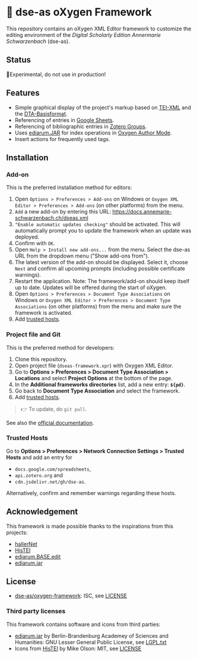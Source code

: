 # 📑 dse-as oXygen Framework

This repository contains an oXygen XML Editor framework to customize the editing environment of the _Digital Scholarly Edition Annermarie Schwarzenbach_ (dse-as).

## Status

🔬Experimental, do not use in production!

## Features

* Simple graphical display of the project's markup based on [TEI-XML](https://tei-c.org/guidelines/) and the [DTA-Basisformat](https://www.deutschestextarchiv.de/doku/basisformat/index.html).
* Referencing of entries in [Google Sheets](https://docs.google.com/spreadsheets).
* Referencing of bibliographic entries in [Zotero Groups](https://www.zotero.org/groups). 
* Uses [ediarum.JAR](https://github.com/ediarum/ediarum.JAR) for index operations in [Oxygen Author Mode](https://www.oxygenxml.com/doc/versions/24.1/ug-editor/topics/editing-xml-documents-author.html).
* Insert actions for frequently used tags.

## Installation

### Add-on

This is the preferred installation method for editors:

1. Open `Options > Preferences > Add-ons` on Windows or `Oxygen XML Editor > Preferences > Add-ons` (on other platforms) from the menu.
2. `Add` a new add-on by entering this URL: https://docs.annemarie-schwarzenbach.ch/dseas.xml
3. `"Enable automatic updates checking"` should be activated. This will automatically prompt you to update the framework when an update was deployed.
4. Confirm with `OK`. 
5. Open `Help > Install new add-ons...` from the menu. Select the dse-as URL from the dropdown menu ("Show add-ons from").
6. The latest version of the add-on should be displayed. Select it, choose `Next` and confirm all upcoming prompts (including possible certificate warnings).
7. Restart the application. Note: The framework/add-on should keep itself up to date. Updates will be offered during the start of oXygen.
8. Open `Options > Preferences > Document Type Associations` on Windows or `Oxygen XML Editor > Preferences > Document Type Associations` (on other platforms) from the menu and make sure the framework is activated.
9. Add [trusted hosts](#trusted-hosts).

### Project file and Git

This is the preferred method for developers:

1. Clone this repository.
2. Open project file (`dseas-framework.xpr`) with Oxygen XML Editor.
3. Go to **Options > Preferences > Document Type Association > Locations** and select **Project Options** at the bottom of the page.
4. In the **Additional frameworks directories** list, add a new entry: **`${pd}`**.
5. Go back to **Document Type Association** and select the framework.
6. Add [trusted hosts](#trusted-hosts).

> 👉 To update, do `git pull`.

See also the [official documentation](https://www.oxygenxml.com/doc/versions/26.1/ug-editor/topics/author-document-type-extension-sharing.html).

### Trusted Hosts

Go to **Options > Preferences > Network Connection Settings > Trusted Hosts** and add an entry for 

* `docs.google.com/spreadsheets`,
* `api.zotero.org` and
* `cdn.jsdelivr.net/gh/dse-as`.

Alternatively, confirm and remember warnings regarding these hosts.

## Acknowledgement

This framework is made possible thanks to the inspirations from this projects:

* [hallerNet](https://hallernet.org/)
* [HisTEI](https://github.com/odaata/HisTEI)
* [ediarum.BASE.edit](https://github.com/ediarum/ediarum.BASE.edit)
* [ediarum.jar](https://github.com/ediarum/ediarum.JAR)

## License

* [dse-as/oxygen-framework](https://github.com/dse-as/oxygen-framework): ISC, see [LICENSE](LICENSE)

### Third party licenses

This framework contains software and icons from third parties:

* [ediarum.jar](https://github.com/ediarum/ediarum.JAR) by Berlin-Brandenburg Academey of Sciences and Humanities: GNU Lesser General Public License, see [LGPL.txt](https://github.com/ediarum/ediarum.JAR/blob/main/LGPL.txt)
* Icons from [HisTEI](https://github.com/odaata/HisTEI) by Mike Olson: MIT, see [LICENSE](https://github.com/odaata/HisTEI/blob/master/LICENSE)